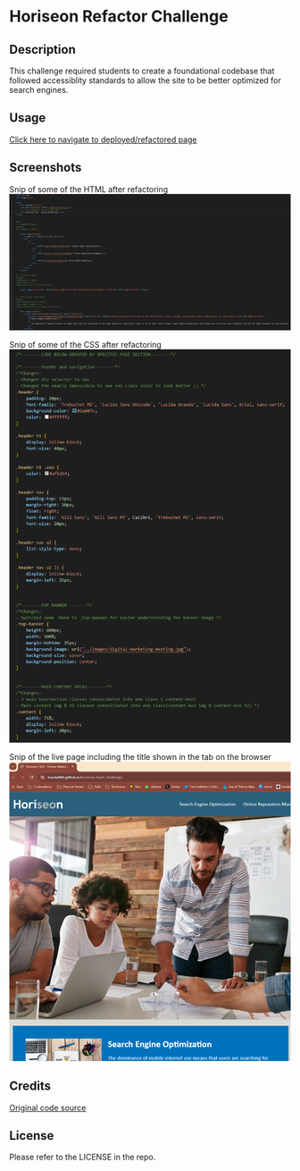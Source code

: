 # Horiseon Refactor Challenge

## Description

This challenge required students to create a foundational codebase that followed accessiblity standards to allow the site to be better optimized for search engines. 


## Usage

[Click here to navigate to deployed/refactored page](https://macbetthh.github.io/horiseon-mod1-challenge/)

## Screenshots
Snip of some of the HTML after refactoring \
![Screenshot](https://github.com/macbetthh/horiseon-mod1-challenge/blob/main/assets/htmlSnip-readme.png "HTML Snip") 

Snip of some of the CSS after refactoring \
![Screenshot](https://github.com/macbetthh/horiseon-mod1-challenge/blob/main/assets/cssSnip-readme.png "CSS Snip") 

Snip of the live page including the title shown in the tab on the browser \
![Screenshot](https://github.com/macbetthh/horiseon-mod1-challenge/blob/main/assets/liveSnip-tabIncluded-readme.png "Live Page Snip") 

## Credits

[Original code source](https://github.com/coding-boot-camp/urban-octo-telegram)

## License

Please refer to the LICENSE in the repo.
